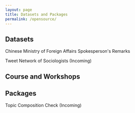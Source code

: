 ```yaml
---
layout: page
title: Datasets and Packages
permalink: /opensource/
---
```


## Datasets

Chinese Ministry of Foreign Affairs Spokesperson's Remarks

Tweet Network of Sociologists (Incoming)

## Course and Workshops



## Packages

Topic Composition Check (Incoming)